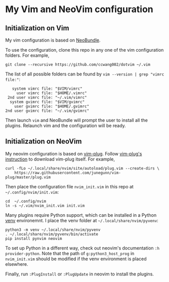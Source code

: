 # My Vim and NeoVim configuration

## Initialization on Vim
My vim configuration is based on [NeoBundle](https://github.com/Shougo/neobundle.vim).

To use the configuration, clone this repo in any one of the vim configuration folders.
For example,

    git clone --recursive https://github.com/ccwang002/dotvim ~/.vim


The list of all possible folders can be found by `vim --version | grep "vimrc file:"`:

```
   system vimrc file: "$VIM/vimrc"
     user vimrc file: "$HOME/.vimrc"
 2nd user vimrc file: "~/.vim/vimrc"
  system gvimrc file: "$VIM/gvimrc"
    user gvimrc file: "$HOME/.gvimrc"
2nd user gvimrc file: "~/.vim/gvimrc"
```

Then launch `vim` and NeoBundle will prompt the user to install all the plugins.
Relaunch vim and the configuration will be ready.


## Initialization on NeoVim
My neovim configuration is based on [vim-plug](https://github.com/junegunn/vim-plug).
Follow [vim-plug's instruction][vim-plug setup] to download vim-plug itself.
For example,

    curl -fLo ~/.local/share/nvim/site/autoload/plug.vim --create-dirs \
        https://raw.githubusercontent.com/junegunn/vim-plug/master/plug.vim

Then place the configuration file `nvim_init.vim` in this repo at `~/.config/nvim/init.vim`:

```
cd  ~/.config/nvim
ln -s ~/.vim/nvim_init.vim init.vim
```

Many plugins require Python support, which can be installed in a Python [venv] environemnt.
I place the venv folder at `~/.local/share/nvim/pyvenv`:

    python3 -m venv ~/.local/share/nvim/pyvenv
    . ~/.local/share/nvim/pyvenv/bin/activate
    pip install pynvim neovim

To set up Python in a different way, check out neovim's documentation
`:h provider-python`. Note that the path of `g:python3_host_prog` in
`nvim_init.vim` should be modified if the venv environment is placed elsewhere.

Finally, run `:PlugInstall` or `:PlugUpdate` in neovim to install the plugins.

[vim-plug setup]: https://github.com/junegunn/vim-plug#neovim
[venv]: https://docs.python.org/3/library/venv.html
